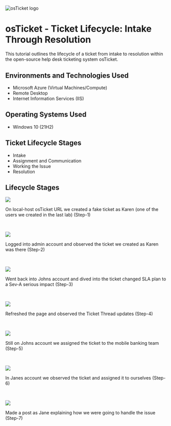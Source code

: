 # <p align="center">
<img src="https://i.imgur.com/Clzj7Xs.png" alt="osTicket logo"/>
</p>

<h1>osTicket - Ticket Lifecycle: Intake Through Resolution</h1>
This tutorial outlines the lifecycle of a ticket from intake to resolution within the open-source help desk ticketing system osTicket.<br />


<h2>Environments and Technologies Used</h2>

- Microsoft Azure (Virtual Machines/Compute)
- Remote Desktop
- Internet Information Services (IIS)

<h2>Operating Systems Used </h2>

- Windows 10</b> (21H2)

<h2>Ticket Lifecycle Stages</h2>

- Intake
- Assignment and Communication
- Working the Issue
- Resolution

<h2>Lifecycle Stages</h2>

<p>
<img src="https://i.imgur.com/ooonmyl.png"
</p>
<p>
On local-host osTicket URL we created a fake ticket as Karen (one of the users we created in the last lab) (Step-1)
</p>
<br />

<p>
<img src="https://i.imgur.com/8ph2E5c.png"
</p>
<p>
Logged into admin account and observed the ticket we created as Karen was there (Step-2)
</p>
<br />

<p>
<img src="https://i.imgur.com/GjzuXeA.png"
</p>
<p>
Went back into Johns account and dived into the ticket changed SLA plan to a Sev-A serious impact (Step-3)
</p>
<br />

<p>
<img src="https://i.imgur.com/wQPoiDR.png"
</p>
<p>
Refreshed the page and observed the Ticket Thread updates (Step-4)
</p>
<br />

<p>
<img src="https://i.imgur.com/FzIB9jE.png"
</p>
<p>
Still on Johns account we assigned the ticket to the mobile banking team (Step-5)
</p>
<br />

<p>
<img src="https://i.imgur.com/xuAn4YV.png"
</p>
<p>
In Janes account we observed the ticket and assigned it to ourselves (Step-6)
</p>
<br />

<p>
<img src="https://i.imgur.com/HoXZRDZ.png"
</p>
<p>
Made a post as Jane explaining how we were going to handle the issue (Step-7)
</p>
